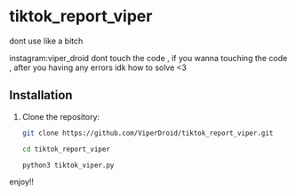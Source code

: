 # tiktok_report_viper

dont use like a bitch 

instagram:viper_droid
dont touch the code , if you wanna touching the code , after you having any errors idk how to solve <3







## Installation

1. Clone the repository:
   ```bash
   git clone https://github.com/ViperDroid/tiktok_report_viper.git
   
   cd tiktok_report_viper
   
   python3 tiktok_viper.py
enjoy!!

